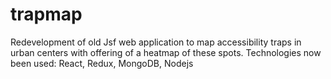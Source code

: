 # trapmap
Redevelopment of old Jsf web application to map accessibility traps in urban centers with offering of a heatmap of these spots. Technologies now been used: React, Redux, MongoDB, Nodejs
